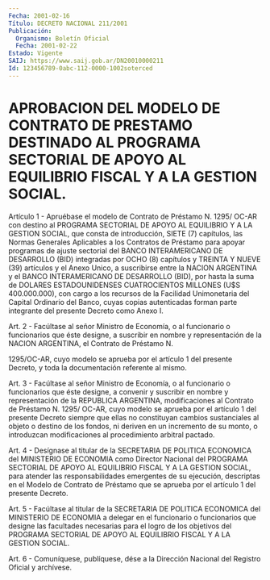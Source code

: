 ```yaml
---
Fecha: 2001-02-16
Título: DECRETO NACIONAL 211/2001
Publicación:
  Organismo: Boletín Oficial
  Fecha: 2001-02-22
Estado: Vigente
SAIJ: https://www.saij.gob.ar/DN20010000211
Id: 123456789-0abc-112-0000-1002soterced
---
```

# APROBACION DEL MODELO DE CONTRATO DE PRESTAMO DESTINADO AL PROGRAMA SECTORIAL DE APOYO AL EQUILIBRIO FISCAL Y A LA GESTION SOCIAL.

<a id="1"></a>
Artículo 1 - Apruébase el modelo de Contrato de Préstamo  N.  1295/ OC-AR con destino al PROGRAMA SECTORIAL DE APOYO AL EQUILIBRIO Y  A LA GESTION SOCIAL, que consta de introducción, SIETE (7) capítulos, las Normas  Generales  Aplicables  a los Contratos de Préstamo para apoyar programas de ajuste sectorial  del  BANCO  INTERAMERICANO DE DESARROLLO  (BID)  integradas por OCHO (8) capítulos  y  TREINTA  Y NUEVE (39) artículos  y  el  Anexo  Unico,  a  suscribirse entre la NACION ARGENTINA y el BANCO INTERAMERICANO DE DESARROLLO (BID), por hasta  la  suma  de DOLARES ESTADOUNIDENSES CUATROCIENTOS  MILLONES (U$S 400.000.000),  con  cargo  a  los  recursos  de  la  Facilidad Unimonetaria  del  Capital  Ordinario  del  Banco,  cuyas    copias autenticadas  forman  parte  integrante  del  presente Decreto como Anexo I.

<a id="2"></a>
Art. 2 - Facúltase al señor Ministro de Economía, o al funcionario o funcionarios que éste designe, a suscribir en nombre y representación de la NACION ARGENTINA, el Contrato  de  Préstamo N.

1295/OC-AR, cuyo modelo se aprueba por el artículo 1 del  presente Decreto, y toda la documentación referente al mismo.

<a id="3"></a>
Art. 3 - Facúltase al señor Ministro de Economía, o al funcionario o funcionarios que éste designe, a convenir y suscribir en nombre y representación    de  la  REPUBLICA  ARGENTINA,  modificaciones  al Contrato de Préstamo  N. 1295/ OC-AR, cuyo modelo se aprueba por el artículo 1 del presente  Decreto  siempre que ellas no constituyan cambios sustanciales al objeto o destino  de los fondos, ni deriven en  un  incremento  de  su monto, o introduzcan  modificaciones  al procedimiento arbitral pactado.

<a id="4"></a>
Art.  4  -  Desígnase al titular  de  la  SECRETARIA  DE  POLITICA ECONOMICA del  MINISTERIO  DE  ECONOMIA  como Director Nacional del PROGRAMA SECTORIAL DE APOYO AL EQUILIBRIO  FISCAL  Y  A  LA GESTION SOCIAL,   para  atender  las  responsabilidades  emergentes  de  su ejecución,  descriptas  en el Modelo de Contrato de Préstamo que se aprueba por el artículo 1 del presente Decreto.

<a id="5"></a>
Art.  5  -  Facúltase al titular  de  la  SECRETARIA  DE  POLITICA ECONOMICA del  MINISTERIO DE ECONOMIA a delegar en el funcionario o funcionarios que designe las facultades necesarias para el logro de los objetivos del  PROGRAMA SECTORIAL DE APOYO AL EQUILIBRIO FISCAL Y A LA GESTION SOCIAL.

<a id="6"></a>
Art. 6 - Comuníquese, publíquese, dése a la Dirección Nacional del Registro Oficial y archívese.